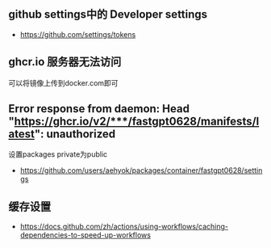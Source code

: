 ## github settings中的 Developer settings
- https://github.com/settings/tokens


## ghcr.io 服务器无法访问
可以将镜像上传到docker.com即可

## Error response from daemon: Head "https://ghcr.io/v2/***/fastgpt0628/manifests/latest": unauthorized
设置packages private为public
- https://github.com/users/aehyok/packages/container/fastgpt0628/settings


## 缓存设置
- https://docs.github.com/zh/actions/using-workflows/caching-dependencies-to-speed-up-workflows